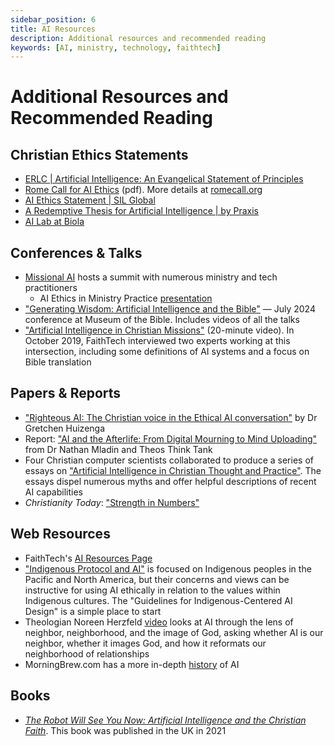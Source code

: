 ```yaml
---
sidebar_position: 6
title: AI Resources
description: Additional resources and recommended reading
keywords: [AI, ministry, technology, faithtech]
---
```


# Additional Resources and Recommended Reading

## Christian Ethics Statements

- [ERLC | Artificial Intelligence: An Evangelical Statement of Principles](https://erlc.com/resource-library/statements/artificial-intelligence-an-evangelical-statement-of-principles)
- [Rome Call for AI Ethics](https://www.vatican.va/roman_curia/pontifical_academies/acdlife/documents/rc_pont-acd_life_doc_20202228_rome-call-for-ai-ethics_en.pdf) (pdf). More details at [romecall.org](https://www.romecall.org/)
- [AI Ethics Statement | SIL Global](https://www.sil.org/ai-ethics-statement)
- [A Redemptive Thesis for Artificial Intelligence | by Praxis](https://journal.praxislabs.org/a-redemptive-thesis-for-artificial-intelligence-ff7dafdd01b5)
- [AI Lab at Biola](https://www.biola.edu/ai-lab)

## Conferences & Talks

- [Missional AI](https://missional.ai/) hosts a summit with numerous ministry and tech practitioners
  - AI Ethics in Ministry Practice [presentation](https://youtu.be/sP58TY-NEXo)
- ["Generating Wisdom: Artificial Intelligence and the Bible"](https://www.museumofthebible.org/events/generating-wisdom-ai-and-the-bible-conference) — July 2024 conference at Museum of the Bible. Includes videos of all the talks
- ["Artificial Intelligence in Christian Missions"](https://www.youtube.com/watch?v=wLoDT7pq5Xw) (20-minute video). In October 2019, FaithTech interviewed two experts working at this intersection, including some definitions of AI systems and a focus on Bible translation

## Papers & Reports

- ["Righteous AI: The Christian voice in the Ethical AI conversation"](https://digital.lib.washington.edu/researchworks/items/380c21a7-5fc4-4d1c-a95b-e4d8516a6ac1) by Dr Gretchen Huizenga
- Report: ["AI and the Afterlife: From Digital Mourning to Mind Uploading"](https://www.theosthinktank.co.uk/research/2024/02/15/ai-and-the-afterlife-from-digital-mourning-to-mind-uploading) from Dr Nathan Mladin and Theos Think Tank
- Four Christian computer scientists collaborated to produce a series of essays on ["Artificial Intelligence in Christian Thought and Practice"](https://medium.com/ai-and-christianity/artificial-intelligence-in-christian-thought-and-practice-20ec8635a94f). The essays dispel numerous myths and offer helpful descriptions of recent AI capabilities
- _Christianity Today_: ["Strength in Numbers"](https://www.christianitytoday.com/ct/2019/april/our-april-issue-strength-in-numbers.html)

## Web Resources

- FaithTech's [AI Resources Page](https://faithtech.com/ai/)
- ["Indigenous Protocol and AI"](https://www.indigenous-ai.net/position-paper) is focused on Indigenous peoples in the Pacific and North America, but their concerns and views can be instructive for using AI ethically in relation to the values within Indigenous cultures. The "Guidelines for Indigenous-Centered AI Design" is a simple place to start
- Theologian Noreen Herzfeld [video](https://www.youtube.com/watch?v=wQRV5LWEtpg) looks at AI through the lens of neighbor, neighborhood, and the image of God, asking whether AI is our neighbor, whether it images God, and how it reformats our neighborhood of relationships
- MorningBrew.com has a more in-depth [history](https://www.morningbrew.com/emerging-tech/guides/what-is-ai) of AI

## Books

- [_The Robot Will See You Now: Artificial Intelligence and the Christian Faith_](https://spckpublishing.co.uk/the-robot-will-see-you-now). This book was published in the UK in 2021
